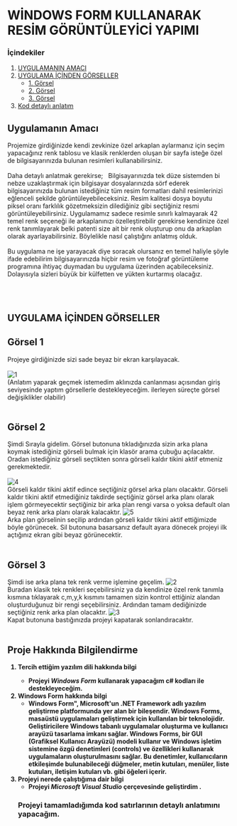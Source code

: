  # WİNDOWS FORM KULLANARAK RESİM GÖRÜNTÜLEYİCİ YAPIMI

### İçindekiler 

1. [UYGULAMANIN AMACI](#uygulamanın-amacı)
2. [UYGULAMA İÇİNDEN GÖRSELLER](#uygulama-içinden-görseller)
   - [1. Görsel](#Görsel-1)
   - [2. Görsel](#görsel-2)
   - [3. Görsel](#Görsel-3)
3. [Kod detaylı anlatım](#Projeyi-tamamladığımda-kod-satırlarının-detaylı-anlatımını-yapacağım)
## Uygulamanın Amacı 
Projemize girdiğinizde kendi zevkinize özel arkaplan aylarmanız için seçim yapacağınız renk tablosu ve klasik renklerden oluşan bir sayfa isteğe özel de bilgisayarınızda bulunan resimleri kullanabilirsiniz.</br></br>
Daha detaylı anlatmak gerekirse;  &nbsp;   Bilgisayarınızda tek düze sistemden bi nebze uzaklaştırmak için bilgisayar dosyalarınızda sörf ederek bilgisayarınızda bulunan istediğiniz tüm resim formatları dahil resimlerinizi eğlenceli şekilde görüntüleyebileceksiniz.
Resim kalitesi dosya boyutu piksel oranı farklılık gözetmeksizin dilediğiniz gibi seçtiğiniz resmi görüntüleyebilirsiniz. 
Uygulamamız sadece resimle sınırlı kalmayarak 42 temel renk seçeneği ile arkaplanınızı özelleştirebilir gerekirse kendinize özel renk tanımlayarak belki patenti size ait bir renk oluşturup onu da arkaplan olarak ayarlayabilirsiniz.
 Böylelikle nasıl çalıştığını anlatmış olduk.</br></br>
Bu uygulama ne işe yarayacak diye soracak olursanız en temel haliyle şöyle ifade edebilirim bilgisayarınızda hiçbir resim ve fotoğraf görüntüleme programına ihtiyaç duymadan bu uygulama üzerinden açabileceksiniz.
Dolayısıyla sizleri büyük bir külfetten ve yükten kurtarmış olacağız. 

</br> </br> 
## UYGULAMA İÇİNDEN GÖRSELLER
## Görsel 1
Projeye girdiğinizde sizi sade beyaz bir ekran karşılayacak.</br> </br> 
![1](https://github.com/saidkaynarca/Gorsel-Goruntuleyici-Windows-Form/assets/103364823/610de09d-e686-41e1-a7cf-b3f55abb93dd)
</br>
(Anlatım yaparak geçmek istemedim aklınızda canlanması açısından giriş seviyesinde yaptım görsellerle destekleyeceğim. ilerleyen süreçte görsel değişiklikler olabilir)
 </br> </br> 
## Görsel 2
Şimdi Sırayla gidelim. Görsel butonuna tıkladığınızda sizin arka plana koymak istediğiniz görseli bulmak için klasör arama çubuğu açılacaktır. Oradan istediğiniz görseli seçtikten sonra görseli kaldır tikini aktif etmeniz gerekmektedir. </br> </br> 
![4](https://github.com/saidkaynarca/Gorsel-Goruntuleyici-Windows-Form/assets/103364823/e86ae99d-3f29-4e03-9f6c-9d60e7f3b2fc)
</br>
Görseli kaldır tikini aktif edince seçtiğiniz görsel arka planı olacaktır. Görseli kaldır tikini aktif etmediğiniz takdirde seçtiğiniz görsel arka planı olarak işlem görmeyecektir seçtiğiniz bir arka plan rengi varsa o yoksa default olan beyaz renk arka planı olarak kalacaktır.
![5](https://github.com/saidkaynarca/Gorsel-Goruntuleyici-Windows-Form/assets/103364823/97df3595-5827-4265-b16e-4641f0f1e6e6)
</br>
Arka plan görselinin seçilip ardından görseli kaldır tikini aktif ettiğimizde böyle görünecek. Sil butonuna basarsanız default ayara dönecek projeyi ilk açtığınız ekran gibi beyaz görünecektir.
 </br> </br> 
## Görsel 3
Şimdi ise arka plana tek renk verme işlemine geçelim.
![2](https://github.com/saidkaynarca/Gorsel-Goruntuleyici-Windows-Form/assets/103364823/a6e10ced-3ae7-4c72-835f-05d6498d5b89)
</br>
Buradan klasik tek renkleri seçebilirsiniz ya da kendinize özel renk tanımla kısmına tıklayarak c,m,y,k kısmını tamamen sizin kontrol ettiğiniz alandan oluşturduğunuz bir rengi seçebilirsiniz. Ardından tamam dediğinizde seçtiğiniz renk arka plan olacaktır.
![3](https://github.com/saidkaynarca/Gorsel-Goruntuleyici-Windows-Form/assets/103364823/a3b41001-d0bc-4ab4-b751-4278c2602ead)
</br>
Kapat butonuna bastığınızda projeyi kapatarak sonlandıracaktır.
</br> </br> 
## Proje Hakkında Bilgilendirme
<strong><ol>
  <li>Tercih ettiğim yazılım dili hakkında bilgi</li>
      <ul>
      <li>Projeyi <em><strong>Windows Form</strong></em> kullanarak yapacağım c# kodları ile destekleyeceğim.  </ul>
  <li> Windows Form hakkında bilgi
      <ul>   <li> Windows Form", Microsoft'un .NET Framework adlı yazılım geliştirme platformunda yer alan bir bileşendir. Windows Forms, masaüstü uygulamaları geliştirmek için kullanılan bir teknolojidir. Geliştiricilere Windows tabanlı uygulamalar oluşturma ve kullanıcı arayüzü tasarlama imkanı sağlar.  Windows Forms, bir GUI (Grafiksel Kullanıcı Arayüzü) modeli kullanır ve Windows işletim sistemine özgü denetimleri (controls) ve özellikleri kullanarak uygulamaların oluşturulmasını sağlar. Bu denetimler, kullanıcıların etkileşimde bulunabileceği düğmeler, metin kutuları, menüler, liste kutuları, iletişim kutuları vb. gibi öğeleri içerir.
 </ul>

  <li>Projeyi nerede çalıştığıma dair bilgi
  <ul>
      <li>Projeyi  <em><strong>Microsoft Visual Studio</strong></em> çerçevesinde geliştirdim .</li>
    </ul>
 
### Projeyi tamamladığımda kod satırlarının detaylı anlatımını yapacağım.
